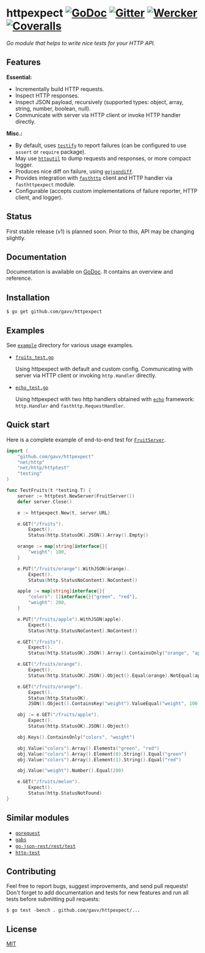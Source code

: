 # httpexpect [![GoDoc](https://godoc.org/github.com/gavv/httpexpect?status.svg)](https://godoc.org/github.com/gavv/httpexpect) [![Gitter](https://badges.gitter.im/gavv/httpexpect.svg)](https://gitter.im/gavv/httpexpect?utm_source=badge&utm_medium=badge&utm_campaign=pr-badge&utm_content=badge) [![Wercker](https://app.wercker.com/status/47ee8e7bcc23183a0f6fc26ff9f2c47d/m "wercker status")](https://app.wercker.com/project/bykey/47ee8e7bcc23183a0f6fc26ff9f2c47d) [![Coveralls](https://coveralls.io/repos/github/gavv/httpexpect/badge.svg?branch=master)](https://coveralls.io/github/gavv/httpexpect?branch=master)

*Go module that helps to write nice tests for your HTTP API.*

## Features

**Essential:**

* Incrementally build HTTP requests.
* Inspect HTTP responses.
* Inspect JSON payload, recursively (supported types: object, array, string, number, boolean, null).
* Communicate with server via HTTP client or invoke HTTP handler directly.

**Misc.:**
* By default, uses [`testify`](https://github.com/stretchr/testify/) to report failures (can be configured to use `assert` or `require` package).
* May use [`httputil`](https://golang.org/pkg/net/http/httputil/) to dump requests and responses, or more compact logger.
* Produces nice diff on failure, using [`gojsondiff`](https://github.com/yudai/gojsondiff/).
* Provides integration with [`fasthttp`](https://github.com/valyala/fasthttp/) client and HTTP handler via `fasthttpexpect` module.
* Configurable (accepts custom implementations of failure reporter, HTTP client, and logger).

## Status

First stable release (v1) is planned soon. Prior to this, API may be changing slightly.

## Documentation

Documentation is available on [GoDoc](https://godoc.org/github.com/gavv/httpexpect). It contains an overview and reference.

## Installation

```
$ go get github.com/gavv/httpexpect
```

## Examples

See [`example`](example) directory for various usage examples.

* [`fruits_test.go`](example/fruits_test.go)

  Using httpexpect with default and custom config. Communicating with server via HTTP client or invoking `http.Handler` directly.

* [`echo_test.go`](example/echo_test.go)

  Using httpexpect with two http handlers obtained with [`echo`](https://github.com/labstack/echo/) framework: `http.Handler` and `fasthttp.RequestHandler`.

## Quick start

Here is a complete example of end-to-end test for [`FruitServer`](example/fruits.go).

```go
import (
	"github.com/gavv/httpexpect"
	"net/http"
	"net/http/httptest"
	"testing"
)

func TestFruits(t *testing.T) {
	server := httptest.NewServer(FruitServer())
	defer server.Close()

	e := httpexpect.New(t, server.URL)

	e.GET("/fruits").
		Expect().
		Status(http.StatusOK).JSON().Array().Empty()

	orange := map[string]interface{}{
		"weight": 100,
	}

	e.PUT("/fruits/orange").WithJSON(orange).
		Expect().
		Status(http.StatusNoContent).NoContent()

	apple := map[string]interface{}{
		"colors": []interface{}{"green", "red"},
		"weight": 200,
	}

	e.PUT("/fruits/apple").WithJSON(apple).
		Expect().
		Status(http.StatusNoContent).NoContent()

	e.GET("/fruits").
		Expect().
		Status(http.StatusOK).JSON().Array().ContainsOnly("orange", "apple")

	e.GET("/fruits/orange").
		Expect().
		Status(http.StatusOK).JSON().Object().Equal(orange).NotEqual(apple)

	e.GET("/fruits/orange").
		Expect().
		Status(http.StatusOK).
		JSON().Object().ContainsKey("weight").ValueEqual("weight", 100)

	obj := e.GET("/fruits/apple").
		Expect().
		Status(http.StatusOK).JSON().Object()

	obj.Keys().ContainsOnly("colors", "weight")

	obj.Value("colors").Array().Elements("green", "red")
	obj.Value("colors").Array().Element(0).String().Equal("green")
	obj.Value("colors").Array().Element(1).String().Equal("red")

	obj.Value("weight").Number().Equal(200)

	e.GET("/fruits/melon").
		Expect().
		Status(http.StatusNotFound)
}
```

## Similar modules

* [`gorequest`](https://github.com/parnurzeal/gorequest)
* [`gabs`](https://github.com/Jeffail/gabs)
* [`go-json-rest/rest/test`](https://godoc.org/github.com/ant0ine/go-json-rest/rest/test)
* [`http-test`](https://github.com/vsco/http-test)

## Contributing

Feel free to report bugs, suggest improvements, and send pull requests! Don't forget to add documentation and tests for new features and run all tests before submitting pull requests:

```
$ go test -bench . github.com/gavv/httpexpect/...
```

## License

[MIT](LICENSE)

